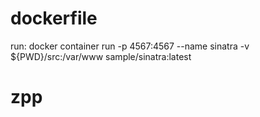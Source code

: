 # dockerfile

run: docker container run -p 4567:4567 --name sinatra -v ${PWD}/src:/var/www sample/sinatra:latest

# zpp
